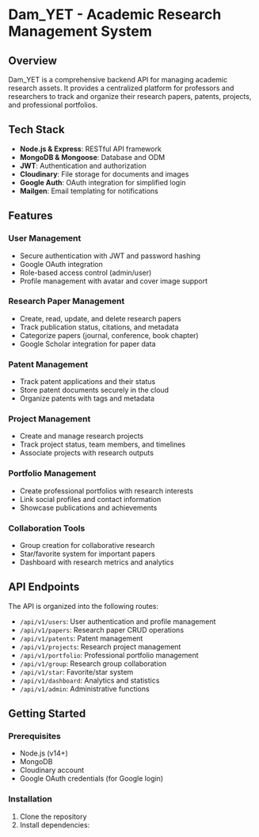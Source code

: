 # Dam_YET - Academic Research Management System

## Overview
Dam_YET is a comprehensive backend API for managing academic research assets. It provides a centralized platform for professors and researchers to track and organize their research papers, patents, projects, and professional portfolios.

## Tech Stack
- **Node.js & Express**: RESTful API framework
- **MongoDB & Mongoose**: Database and ODM
- **JWT**: Authentication and authorization
- **Cloudinary**: File storage for documents and images
- **Google Auth**: OAuth integration for simplified login
- **Mailgen**: Email templating for notifications

## Features

### User Management
- Secure authentication with JWT and password hashing
- Google OAuth integration
- Role-based access control (admin/user)
- Profile management with avatar and cover image support

### Research Paper Management
- Create, read, update, and delete research papers
- Track publication status, citations, and metadata
- Categorize papers (journal, conference, book chapter)
- Google Scholar integration for paper data

### Patent Management
- Track patent applications and their status
- Store patent documents securely in the cloud
- Organize patents with tags and metadata

### Project Management
- Create and manage research projects
- Track project status, team members, and timelines
- Associate projects with research outputs

### Portfolio Management
- Create professional portfolios with research interests
- Link social profiles and contact information
- Showcase publications and achievements

### Collaboration Tools
- Group creation for collaborative research
- Star/favorite system for important papers
- Dashboard with research metrics and analytics

## API Endpoints

The API is organized into the following routes:
- `/api/v1/users`: User authentication and profile management
- `/api/v1/papers`: Research paper CRUD operations
- `/api/v1/patents`: Patent management
- `/api/v1/projects`: Research project management
- `/api/v1/portfolio`: Professional portfolio management
- `/api/v1/group`: Research group collaboration
- `/api/v1/star`: Favorite/star system
- `/api/v1/dashboard`: Analytics and statistics
- `/api/v1/admin`: Administrative functions

## Getting Started

### Prerequisites
- Node.js (v14+)
- MongoDB
- Cloudinary account
- Google OAuth credentials (for Google login)

### Installation
1. Clone the repository
2. Install dependencies:
